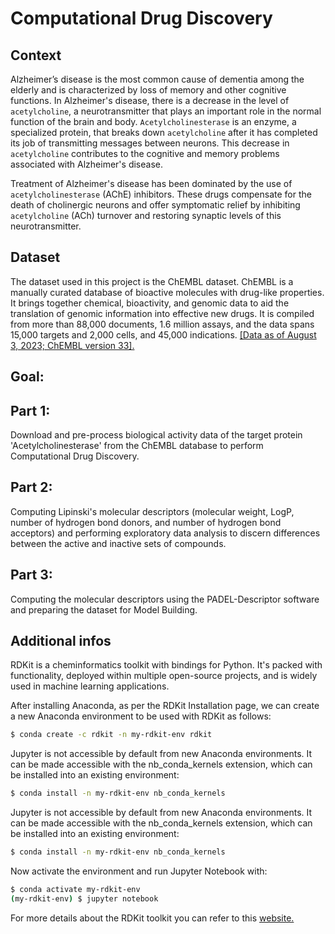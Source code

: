 # Computational Drug Discovery

## Context
Alzheimer’s disease is the most common cause of dementia among the elderly and is characterized by loss of memory and other cognitive functions. In Alzheimer's disease, there is a decrease in the level of `acetylcholine`, a neurotransmitter that plays an important role in the normal function of the brain and body. `Acetylcholinesterase` is an enzyme, a specialized protein, that breaks down `acetylcholine` after it has completed its job of transmitting messages between neurons. This decrease in `acetylcholine` contributes to the cognitive and memory problems associated with Alzheimer's disease.

Treatment of Alzheimer's disease has been dominated by the use of `acetylcholinesterase` (AChE) inhibitors. These drugs compensate for the death of cholinergic neurons and offer symptomatic relief by inhibiting `acetylcholine` (ACh) turnover and restoring synaptic levels of this neurotransmitter.

## Dataset
The dataset used in this project is the ChEMBL dataset. ChEMBL is a manually curated database of bioactive molecules with drug-like properties. It brings together chemical, bioactivity, and genomic data to aid the translation of genomic information into effective new drugs. It is compiled from more than 88,000 documents, 1.6 million assays, and the data spans 15,000 targets and 2,000 cells, and 45,000 indications. [[Data as of August 3, 2023; ChEMBL version 33].](https://www.ebi.ac.uk/chembl/) 

## Goal:

## Part 1:
Download and pre-process biological activity data of the target protein 'Acetylcholinesterase' from the ChEMBL database to perform Computational Drug Discovery.

## Part 2:
Computing Lipinski's molecular descriptors (molecular weight, LogP, number of hydrogen bond donors, and number of hydrogen bond acceptors) and performing exploratory data analysis to discern differences between the active and inactive sets of compounds.

## Part 3:
Computing the molecular descriptors using the PADEL-Descriptor software and preparing the dataset for Model Building.

## Additional infos
RDKit is a cheminformatics toolkit with bindings for Python. It's packed with functionality, deployed within multiple open-source projects, and is widely used in machine learning applications. 

After installing Anaconda, as per the RDKit Installation page, we can create a new Anaconda environment to be used with RDKit as follows:

```bash
$ conda create -c rdkit -n my-rdkit-env rdkit
```

Jupyter is not accessible by default from new Anaconda environments. It can be made accessible with the nb_conda_kernels extension, which can be installed into an existing environment:

```bash
$ conda install -n my-rdkit-env nb_conda_kernels
```

Jupyter is not accessible by default from new Anaconda environments. It can be made accessible with the nb_conda_kernels extension, which can be installed into an existing environment:

```bash
$ conda install -n my-rdkit-env nb_conda_kernels
```

Now activate the environment and run Jupyter Notebook with:

```bash
$ conda activate my-rdkit-env
(my-rdkit-env) $ jupyter notebook
```
For more details about the RDKit toolkit you can refer to this [website.](https://depth-first.com/articles/2020/08/17/getting-started-rdkit-and-jupyter/)
